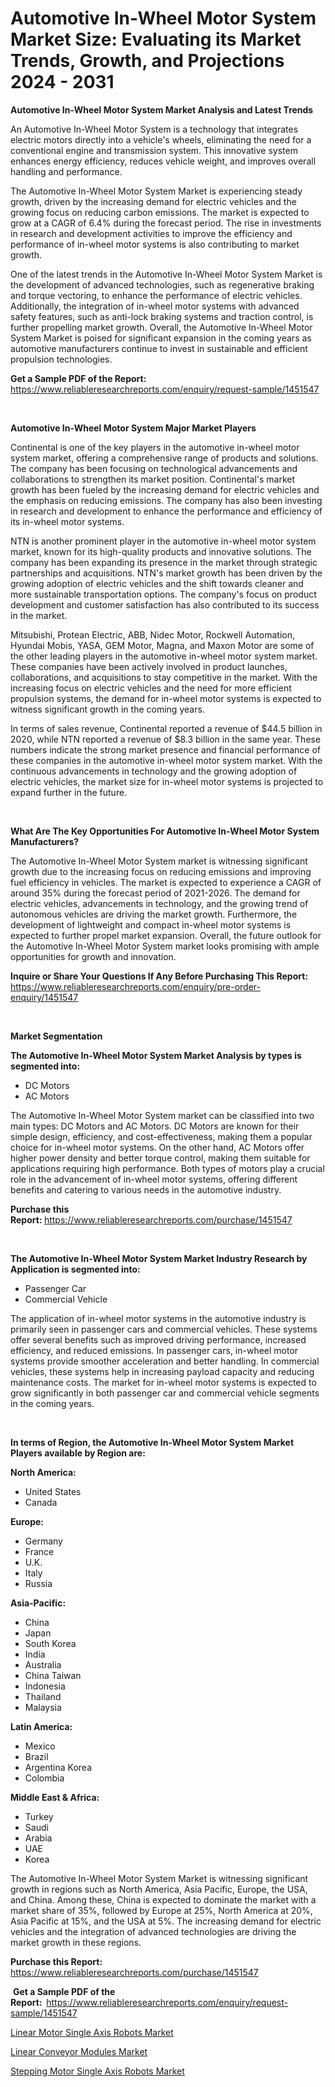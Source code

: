 <p><h1>Automotive In-Wheel Motor System Market Size: Evaluating its Market Trends, Growth, and Projections 2024 - 2031</h1></p><p><strong>Automotive In-Wheel Motor System Market Analysis and Latest Trends</strong></p>
<p><p>An Automotive In-Wheel Motor System is a technology that integrates electric motors directly into a vehicle's wheels, eliminating the need for a conventional engine and transmission system. This innovative system enhances energy efficiency, reduces vehicle weight, and improves overall handling and performance.</p><p>The Automotive In-Wheel Motor System Market is experiencing steady growth, driven by the increasing demand for electric vehicles and the growing focus on reducing carbon emissions. The market is expected to grow at a CAGR of 6.4% during the forecast period. The rise in investments in research and development activities to improve the efficiency and performance of in-wheel motor systems is also contributing to market growth.</p><p>One of the latest trends in the Automotive In-Wheel Motor System Market is the development of advanced technologies, such as regenerative braking and torque vectoring, to enhance the performance of electric vehicles. Additionally, the integration of in-wheel motor systems with advanced safety features, such as anti-lock braking systems and traction control, is further propelling market growth. Overall, the Automotive In-Wheel Motor System Market is poised for significant expansion in the coming years as automotive manufacturers continue to invest in sustainable and efficient propulsion technologies.</p></p>
<p><strong>Get a Sample PDF of the Report:&nbsp;</strong> <a href="https://www.reliableresearchreports.com/enquiry/request-sample/1451547">https://www.reliableresearchreports.com/enquiry/request-sample/1451547</a></p>
<p>&nbsp;</p>
<p><strong>Automotive In-Wheel Motor System Major Market Players</strong></p>
<p><p>Continental is one of the key players in the automotive in-wheel motor system market, offering a comprehensive range of products and solutions. The company has been focusing on technological advancements and collaborations to strengthen its market position. Continental's market growth has been fueled by the increasing demand for electric vehicles and the emphasis on reducing emissions. The company has also been investing in research and development to enhance the performance and efficiency of its in-wheel motor systems.</p><p>NTN is another prominent player in the automotive in-wheel motor system market, known for its high-quality products and innovative solutions. The company has been expanding its presence in the market through strategic partnerships and acquisitions. NTN's market growth has been driven by the growing adoption of electric vehicles and the shift towards cleaner and more sustainable transportation options. The company's focus on product development and customer satisfaction has also contributed to its success in the market.</p><p>Mitsubishi, Protean Electric, ABB, Nidec Motor, Rockwell Automation, Hyundai Mobis, YASA, GEM Motor, Magna, and Maxon Motor are some of the other leading players in the automotive in-wheel motor system market. These companies have been actively involved in product launches, collaborations, and acquisitions to stay competitive in the market. With the increasing focus on electric vehicles and the need for more efficient propulsion systems, the demand for in-wheel motor systems is expected to witness significant growth in the coming years.</p><p>In terms of sales revenue, Continental reported a revenue of $44.5 billion in 2020, while NTN reported a revenue of $8.3 billion in the same year. These numbers indicate the strong market presence and financial performance of these companies in the automotive in-wheel motor system market. With the continuous advancements in technology and the growing adoption of electric vehicles, the market size for in-wheel motor systems is projected to expand further in the future.</p></p>
<p>&nbsp;</p>
<p><strong>What Are The Key Opportunities For Automotive In-Wheel Motor System Manufacturers?</strong></p>
<p><p>The Automotive In-Wheel Motor System market is witnessing significant growth due to the increasing focus on reducing emissions and improving fuel efficiency in vehicles. The market is expected to experience a CAGR of around 35% during the forecast period of 2021-2026. The demand for electric vehicles, advancements in technology, and the growing trend of autonomous vehicles are driving the market growth. Furthermore, the development of lightweight and compact in-wheel motor systems is expected to further propel market expansion. Overall, the future outlook for the Automotive In-Wheel Motor System market looks promising with ample opportunities for growth and innovation.</p></p>
<p><strong>Inquire or Share Your Questions If Any Before Purchasing This Report:</strong> <a href="https://www.reliableresearchreports.com/enquiry/pre-order-enquiry/1451547">https://www.reliableresearchreports.com/enquiry/pre-order-enquiry/1451547</a></p>
<p>&nbsp;</p>
<p><strong>Market Segmentation</strong></p>
<p><strong>The Automotive In-Wheel Motor System Market Analysis by types is segmented into:</strong></p>
<p><ul><li>DC Motors</li><li>AC Motors</li></ul></p>
<p><p>The Automotive In-Wheel Motor System market can be classified into two main types: DC Motors and AC Motors. DC Motors are known for their simple design, efficiency, and cost-effectiveness, making them a popular choice for in-wheel motor systems. On the other hand, AC Motors offer higher power density and better torque control, making them suitable for applications requiring high performance. Both types of motors play a crucial role in the advancement of in-wheel motor systems, offering different benefits and catering to various needs in the automotive industry.</p></p>
<p><strong>Purchase this Report:&nbsp;</strong><a href="https://www.reliableresearchreports.com/purchase/1451547">https://www.reliableresearchreports.com/purchase/1451547</a></p>
<p>&nbsp;</p>
<p><strong>The Automotive In-Wheel Motor System Market Industry Research by Application is segmented into:</strong></p>
<p><ul><li>Passenger Car</li><li>Commercial Vehicle</li></ul></p>
<p><p>The application of in-wheel motor systems in the automotive industry is primarily seen in passenger cars and commercial vehicles. These systems offer several benefits such as improved driving performance, increased efficiency, and reduced emissions. In passenger cars, in-wheel motor systems provide smoother acceleration and better handling. In commercial vehicles, these systems help in increasing payload capacity and reducing maintenance costs. The market for in-wheel motor systems is expected to grow significantly in both passenger car and commercial vehicle segments in the coming years.</p></p>
<p>&nbsp;</p>
<p><strong>In terms of Region, the Automotive In-Wheel Motor System Market Players available by Region are:</strong></p>
<p>
    <p> <strong> North America: </strong>
        <ul>
            <li>United States</li>
            <li>Canada</li>
        </ul>
        </p> 
    <p> <strong> Europe: </strong>
        <ul>
            <li>Germany</li>
            <li>France</li>
            <li>U.K.</li>
            <li>Italy</li>
            <li>Russia</li>
        </ul>
        </p> 
    <p> <strong> Asia-Pacific: </strong>
        <ul>
            <li>China</li>
            <li>Japan</li>
            <li>South Korea</li>
            <li>India</li>
            <li>Australia</li>
            <li>China Taiwan</li>
            <li>Indonesia</li>
            <li>Thailand</li>
            <li>Malaysia</li>
        </ul>
        </p> 
    <p> <strong> Latin America: </strong>
        <ul>
            <li>Mexico</li>
            <li>Brazil</li>
            <li>Argentina Korea</li>
            <li>Colombia</li>
        </ul>
        </p> 
    <p> <strong> Middle East & Africa: </strong>
        <ul>
            <li>Turkey</li>
            <li>Saudi</li>
            <li>Arabia</li>
            <li>UAE</li>
            <li>Korea</li>
        </ul>
    </p>
    </p>
<p><p>The Automotive In-Wheel Motor System Market is witnessing significant growth in regions such as North America, Asia Pacific, Europe, the USA, and China. Among these, China is expected to dominate the market with a market share of 35%, followed by Europe at 25%, North America at 20%, Asia Pacific at 15%, and the USA at 5%. The increasing demand for electric vehicles and the integration of advanced technologies are driving the market growth in these regions.</p></p>
<p><strong>Purchase this Report: </strong><a href="https://www.reliableresearchreports.com/purchase/1451547">https://www.reliableresearchreports.com/purchase/1451547</a></p>
<p>&nbsp;<strong>Get a Sample PDF of the Report:&nbsp;&nbsp;</strong><a href="https://www.reliableresearchreports.com/enquiry/request-sample/1451547">https://www.reliableresearchreports.com/enquiry/request-sample/1451547</a></p>
<p><strong></strong></p>
<p><p><a href="https://view.publitas.com/reportprime-1/linear-motor-single-axis-robots-market-furnish-information-about-market-size-market-share-market-dynamics-and-projections-spanning-from-2023-to-2030/">Linear Motor Single Axis Robots Market</a></p><p><a href="https://view.publitas.com/reportprime-1/linear-conveyor-modules-market-research-report-forecasted-for-period-from-2023-2030-by-market-type-market-application-and-region/">Linear Conveyor Modules Market</a></p><p><a href="https://view.publitas.com/reportprime-1/stepping-motor-single-axis-robots-market-a-comprehensive-report-of-its-market-share-growth-trends-2023-2030/">Stepping Motor Single Axis Robots Market</a></p></p>